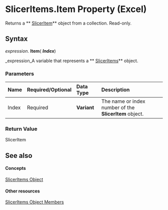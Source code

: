 
# SlicerItems.Item Property (Excel)

Returns a  ** [SlicerItem](cb93cd82-fc3a-f6b7-ae64-db6312db649d.md)** object from a collection. Read-only.


## Syntax

 _expression_. **Item**( **_Index_**)

 _expression_A variable that represents a  ** [SlicerItems](80bbbbab-711a-cefb-255b-94fe2994d3c8.md)** object.


### Parameters



|**Name**|**Required/Optional**|**Data Type**|**Description**|
|:-----|:-----|:-----|:-----|
|Index|Required| **Variant**|The name or index number of the  **SlicerItem** object.|

### Return Value

SlicerItem


## See also


#### Concepts


 [SlicerItems Object](80bbbbab-711a-cefb-255b-94fe2994d3c8.md)
#### Other resources


 [SlicerItems Object Members](1d477e60-1989-8c19-f7e0-0ce19216679f.md)
